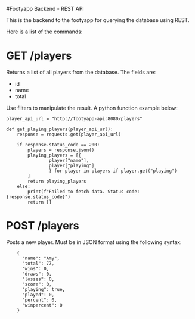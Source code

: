 #Footyapp Backend - REST API

This is the backend to the footyapp for querying the database using REST.

Here is a list of the commands:

# GET /players

Returns a list of all players from the database.
The fields are:
- id
- name
- total

Use filters to manipulate the result. A python function example below:

```
player_api_url = "http://footyapp-api:8080/players"

def get_playing_players(player_api_url):
    response = requests.get(player_api_url)

    if response.status_code == 200:
        players = response.json()
        playing_players = [{  
                player["name"], 
                player["playing"]
                } for player in players if player.get("playing")
        ]
        return playing_players
    else:
        print(f"Failed to fetch data. Status code: {response.status_code}")
        return []
```


# POST /players

Posts a new player. Must be in JSON format using the following syntax:

```
    {
      "name": "Amy",
      "total": 77,
      "wins": 0,
      "draws": 0,
      "losses": 0,
      "score": 0,
      "playing": true,
      "played": 0,
      "percent": 0,
      "winpercent": 0
    }
```